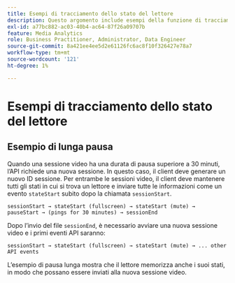 ```yaml
---
title: Esempi di tracciamento dello stato del lettore
description: Questo argomento include esempi della funzione di tracciamento dello stato del lettore.
exl-id: a77bc882-ac03-40b4-ac64-87f26a09707b
feature: Media Analytics
role: Business Practitioner, Administrator, Data Engineer
source-git-commit: 8a421ee4ee5d2e61126fc6ac8f10f326427e78a7
workflow-type: tm+mt
source-wordcount: '121'
ht-degree: 1%

---
```


# Esempi di tracciamento dello stato del lettore


## Esempio di lunga pausa

Quando una sessione video ha una durata di pausa superiore a 30 minuti, l’API richiede una nuova sessione. In questo caso, il client deve generare un nuovo ID sessione. Per entrambe le sessioni video, il client deve mantenere tutti gli stati in cui si trova un lettore e inviare tutte le informazioni come un evento `stateStart` subito dopo la chiamata `sessionStart`.

`sessionStart → stateStart (fullscreen) → stateStart (mute) → pauseStart → (pings for 30 minutes) → sessionEnd`

Dopo l’invio del file `sessionEnd`, è necessario avviare una nuova sessione video e i primi eventi API saranno:

`sessionStart → stateStart (fullscreen) → stateStart (mute) → ... other API events`

L’esempio di pausa lunga mostra che il lettore memorizza anche i suoi stati, in modo che possano essere inviati alla nuova sessione video.
